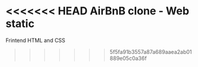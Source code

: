 <<<<<<< HEAD
AirBnB clone - Web static
=======
Frintend HTML and CSS
>>>>>>> 5f5fa91b3557a87a689aaea2ab01889e05c0a36f
